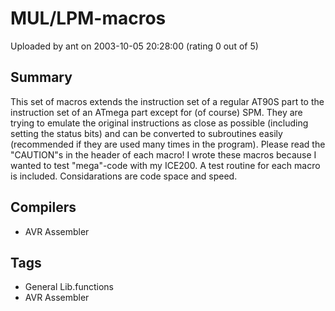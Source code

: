 # MUL/LPM-macros

Uploaded by ant on 2003-10-05 20:28:00 (rating 0 out of 5)

## Summary

This set of macros extends the instruction set of a regular AT90S part to the instruction set of an ATmega part except for (of course) SPM. They are trying to emulate the original instructions as close as possible (including setting the status bits) and can be converted to subroutines easily (recommended if they are used many times in the program). Please read the "CAUTION"s in the header of each macro! I wrote these macros because I wanted to test "mega"-code with my ICE200. A test routine for each macro is included. Considarations are code space and speed.

## Compilers

- AVR Assembler

## Tags

- General Lib.functions
- AVR Assembler
